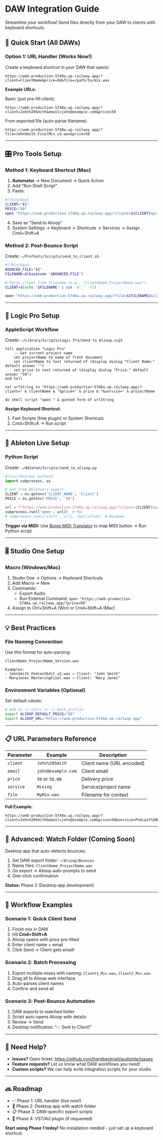 # DAW Integration Guide

Streamline your workflow! Send files directly from your DAW to clients with keyboard shortcuts.

## 🎹 Quick Start (All DAWs)

### Option 1: URL Handler (Works Now!)

Create a keyboard shortcut in your DAW that opens:
```
https://web-production-5748a.up.railway.app/?client=ClientName&price=50&file=/path/to/mix.wav
```

**Example URLs:**

Basic (just pre-fill client):
```
https://web-production-5748a.up.railway.app/?client=John%20Smith&email=john@example.com&price=50
```

From exported file (auto-parse filename):
```
https://web-production-5748a.up.railway.app/?file=JohnSmith_FinalMix_v3.wav&price=50
```

---

## 🎛️ Pro Tools Setup

### Method 1: Keyboard Shortcut (Mac)

1. **Automator** → New Document → Quick Action
2. Add "Run Shell Script"
3. Paste:
```bash
#!/bin/bash
CLIENT="$1"
PRICE="50"
open "https://web-production-5748a.up.railway.app/?client=${CLIENT}&price=${PRICE}"
```
4. Save as "Send to Alioop"
5. System Settings → Keyboard → Shortcuts → Services → Assign Cmd+Shift+A

### Method 2: Post-Bounce Script

Create: `~/ProTools/Scripts/send_to_client.sh`
```bash
#!/bin/bash
BOUNCED_FILE="$1"
FILENAME=$(basename "$BOUNCED_FILE")

# Parse client from filename (e.g., "ClientName_ProjectName.wav")
CLIENT=$(echo "$FILENAME" | cut -d'_' -f1)

open "https://web-production-5748a.up.railway.app/?file=${FILENAME}&client=${CLIENT}&price=50"
```

---

## 🍎 Logic Pro Setup

### AppleScript Workflow

Create: `~/Library/Scripts/Logic Pro/Send to Alioop.scpt`

```applescript
tell application "Logic Pro"
    -- Get current project name
    set projectName to name of front document
    set clientName to text returned of (display dialog "Client Name:" default answer "")
    set price to text returned of (display dialog "Price:" default answer "50")
end tell

set urlString to "https://web-production-5748a.up.railway.app/?client=" & clientName & "&price=" & price & "&service=" & projectName

do shell script "open " & quoted form of urlString
```

**Assign Keyboard Shortcut:**
1. Fast Scripts (free plugin) or System Shortcuts
2. Cmd+Shift+A → Run script

---

## 🔲 Ableton Live Setup

### Python Script

Create: `~/Ableton/Scripts/send_to_alioop.py`

```python
#!/usr/bin/env python3
import subprocess, os

# Get from Ableton's export
CLIENT = os.getenv('CLIENT_NAME', 'Client')
PRICE = os.getenv('PRICE', '50')

url = f"https://web-production-5748a.up.railway.app/?client={CLIENT}&price={PRICE}"
subprocess.run(['open', url])  # Mac
# subprocess.run(['start', url], shell=True)  # Windows
```

**Trigger via MIDI:**
Use [Bome MIDI Translator](https://www.bome.com/products/miditranslator) to map MIDI button → Run Python script

---

## 🎚️ Studio One Setup

### Macro (Windows/Mac)

1. Studio One → Options → Keyboard Shortcuts
2. Add Macro → New
3. Commands:
   - Export Audio
   - Run External Command: `open "https://web-production-5748a.up.railway.app/?price=50"`
4. Assign to Ctrl+Shift+A (Win) or Cmd+Shift+A (Mac)

---

## 💡 Best Practices

### File Naming Convention
Use this format for auto-parsing:
```
ClientName_ProjectName_Version.wav

Examples:
- JohnSmith_PodcastEdit_v2.wav → Client: "John Smith"
- MaryJones_MasteringFinal.wav → Client: "Mary Jones"
```

### Environment Variables (Optional)
Set default values:
```bash
# Add to ~/.zshrc or ~/.bash_profile
export ALIOOP_DEFAULT_PRICE="50"
export ALIOOP_URL="https://web-production-5748a.up.railway.app"
```

---

## 📋 URL Parameters Reference

| Parameter | Example | Description |
|-----------|---------|-------------|
| `client` | `John%20Smith` | Client name (URL encoded) |
| `email` | `john@example.com` | Client email |
| `price` | `50` or `50.00` | Delivery price |
| `service` | `Mixing` | Service/project name |
| `file` | `MyMix.wav` | Filename for context |

**Full Example:**
```
https://web-production-5748a.up.railway.app/?client=John%20Smith&email=john@example.com&price=50&service=Podcast%20Editing&file=Episode12_Final.wav
```

---

## 🚀 Advanced: Watch Folder (Coming Soon)

Desktop app that auto-detects bounces:

1. Set DAW export folder: `~/Alioop/Bounces`
2. Name files: `ClientName_ProjectName.wav`
3. On export → Alioop auto-prompts to send
4. One-click confirmation

**Status:** Phase 2 (Desktop app development)

---

## 🎹 Workflow Examples

### Scenario 1: Quick Client Send
1. Finish mix in DAW
2. Hit **Cmd+Shift+A**
3. Alioop opens with price pre-filled
4. Enter client name + email
5. Click Send → Client gets email!

### Scenario 2: Batch Processing
1. Export multiple mixes with naming: `Client1_Mix.wav`, `Client2_Mix.wav`
2. Drag all to Alioop web interface
3. Auto-parses client names
4. Confirm and send all

### Scenario 3: Post-Bounce Automation
1. DAW exports to watched folder
2. Script auto-opens Alioop with details
3. Review → Send
4. Desktop notification: "✅ Sent to Client!"

---

## 💬 Need Help?

- **Issues?** Open ticket: https://github.com/trentbecknell/audomte/issues
- **Feature requests?** Let us know what DAW workflows you need!
- **Custom scripts?** We can help write integration scripts for your studio

---

## 🔜 Roadmap

- ✅ Phase 1: URL handler (live now!)
- 🔄 Phase 2: Desktop app with watch folder
- 📋 Phase 3: DAW-specific export scripts  
- 🎯 Phase 4: VST/AU plugin (if requested)

**Start using Phase 1 today!** No installation needed - just set up a keyboard shortcut.
